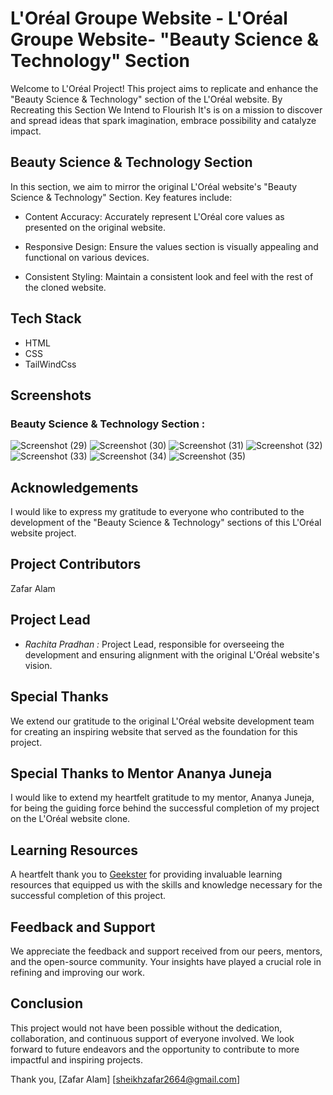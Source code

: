 
# L'Oréal Groupe Website - L'Oréal Groupe Website- "Beauty Science & Technology" Section

Welcome to L'Oréal Project! This project aims to replicate and enhance the "Beauty Science & Technology" section of the L'Oréal website. By Recreating this Section We Intend to Flourish It's is on a mission to discover and spread ideas that spark imagination, embrace possibility and catalyze impact.

## Beauty Science & Technology Section

In this section, we aim to mirror the original L'Oréal website's "Beauty Science & Technology" Section. Key features include:

- Content Accuracy: Accurately represent L'Oréal core values as presented on the original website.

- Responsive Design: Ensure the values section is visually appealing and functional on various devices.

- Consistent Styling: Maintain a consistent look and feel with the rest of the cloned website.

## Tech Stack

- HTML
- CSS
- TailWindCss
## Screenshots
### Beauty Science & Technology Section :

![Screenshot (29)](https://github.com/rach-18/Loreal/assets/63462953/7d64a774-c464-4cf8-905c-783f33009324)
![Screenshot (30)](https://github.com/rach-18/Loreal/assets/63462953/7f69e7ee-ef74-4590-b5db-be89649ed75a)
![Screenshot (31)](https://github.com/rach-18/Loreal/assets/63462953/593dfc5a-31c8-4c9c-9829-c95758b204be)
![Screenshot (32)](https://github.com/rach-18/Loreal/assets/63462953/af2a24d4-21b7-4801-a825-1646be86af07)
![Screenshot (33)](https://github.com/rach-18/Loreal/assets/63462953/cee82fac-8a3a-48e5-9e36-d524c695faf4)
![Screenshot (34)](https://github.com/rach-18/Loreal/assets/63462953/838f0409-8fcd-4d30-b304-b094a7d5b2d2)
![Screenshot (35)](https://github.com/rach-18/Loreal/assets/63462953/cb093908-4a80-4ad6-9162-76573d292c45)


## Acknowledgements

I would like to express my gratitude to everyone who contributed to the development of the "Beauty Science & Technology" sections of this L'Oréal  website project.


## Project Contributors

Zafar Alam
## Project Lead 

- *Rachita Pradhan :* Project Lead, responsible for overseeing the development and ensuring alignment with the original L'Oréal website's vision.
## Special Thanks

We extend our gratitude to the original L'Oréal website development team for creating an inspiring website that served as the foundation for this project.
## Special Thanks to Mentor Ananya Juneja

I would like to extend my heartfelt gratitude to my mentor, Ananya Juneja, for being the guiding force behind the successful completion of my project on the L'Oréal website clone.
## Learning Resources

A heartfelt thank you to [Geekster](https://www.geekster.in/) for providing invaluable learning resources that equipped us with the skills and knowledge necessary for the successful completion of this project.
## Feedback and Support
We appreciate the feedback and support received from our peers, mentors, and the open-source community. Your insights have played a crucial role in refining and improving our work.
## Conclusion
This project would not have been possible without the dedication, collaboration, and continuous support of everyone involved. We look forward to future endeavors and the opportunity to contribute to more impactful and inspiring projects.

Thank you, [Zafar Alam] [sheikhzafar2664@gmail.com]
